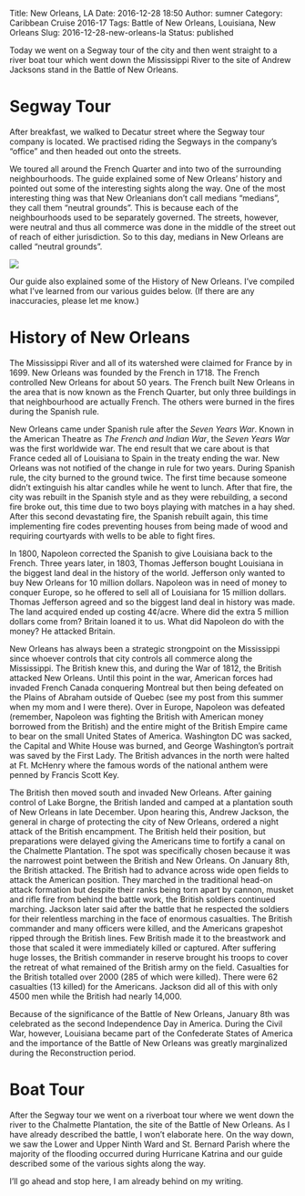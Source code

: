 Title: New Orleans, LA
Date: 2016-12-28 18:50
Author: sumner
Category: Caribbean Cruise 2016-17
Tags: Battle of New Orleans, Louisiana, New Orleans
Slug: 2016-12-28-new-orleans-la
Status: published

Today we went on a Segway tour of the city and then went straight to a river
boat tour which went down the Mississippi River to the site of Andrew Jacksons
stand in the Battle of New Orleans.

# Segway Tour

After breakfast, we walked to Decatur street where the Segway tour company is
located. We practised riding the Segways in the company’s “office” and then
headed out onto the streets.

We toured all around the French Quarter and into two of the surrounding
neighbourhoods. The guide explained some of New Orleans’ history and pointed out
some of the interesting sights along the way. One of the most interesting thing
was that New Orleanians don’t call medians “medians”, they call them “neutral
grounds”. This is because each of the neighbourhoods used to be separately
governed. The streets, however, were neutral and thus all commerce was done in
the middle of the street out of reach of either jurisdiction. So to this day,
medians in New Orleans are called “neutral grounds”.

[![]({filename}/images/carribean-cruise/segway.jpg)]({filename}/images/carribean-cruise/segway.jpg)

Our guide also explained some of the History of New Orleans. I’ve compiled what
I’ve learned from our various guides below. (If there are any inaccuracies,
please let me know.)

History of New Orleans
======================

The Mississippi River and all of its watershed were claimed for France by in
1699. New Orleans was founded by the French in 1718. The French controlled New
Orleans for about 50 years. The French built New Orleans in the area that is now
known as the French Quarter, but only three buildings in that neighbourhood are
actually French. The others were burned in the fires during the Spanish rule.

New Orleans came under Spanish rule after the *Seven Years War*. Known in the
American Theatre as *The French and Indian War*, the *Seven Years War* was the
first worldwide war. The end result that we care about is that France ceded all
of Louisiana to Spain in the treaty ending the war. New Orleans was not notified
of the change in rule for two years.  During Spanish rule, the city burned to
the ground twice. The first time because someone didn’t extinguish his altar
candles while he went to lunch. After that fire, the city was rebuilt in the
Spanish style and as they were rebuilding, a second fire broke out, this time
due to two boys playing with matches in a hay shed. After this second
devastating fire, the Spanish rebuilt again, this time implementing fire codes
preventing houses from being made of wood and requiring courtyards with wells to
be able to fight fires.

In 1800, Napoleon corrected the Spanish to give Louisiana back to the French.
Three years later, in 1803, Thomas Jefferson bought Louisiana in the biggest
land deal in the history of the world. Jefferson only wanted to buy New Orleans
for 10 million dollars. Napoleon was in need of money to conquer Europe, so he
offered to sell all of Louisiana for 15 million dollars. Thomas Jefferson agreed
and so the biggest land deal in history was made. The land acquired ended up
costing 4¢/acre. Where did the extra 5 million dollars come from? Britain loaned
it to us. What did Napoleon do with the money? He attacked Britain.

New Orleans has always been a strategic strongpoint on the Mississippi since
whoever controls that city controls all commerce along the Mississippi. The
British knew this, and during the War of 1812, the British attacked New Orleans.
Until this point in the war, American forces had invaded French Canada
conquering Montreal but then being defeated on the Plains of Abraham outside of
Quebec (see my post from this summer when my mom and I were there). Over in
Europe, Napoleon was defeated (remember, Napoleon was fighting the British with
American money borrowed from the British) and the entire might of the British
Empire came to bear on the small United States of America. Washington DC was
sacked, the Capital and White House was burned, and George Washington’s portrait
was saved by the First Lady. The British advances in the north were halted at
Ft. McHenry where the famous words of the national anthem were penned by Francis
Scott Key.

The British then moved south and invaded New Orleans. After gaining control of
Lake Borgne, the British landed and camped at a plantation south of New Orleans
in late December. Upon hearing this, Andrew Jackson, the general in charge of
protecting the city of New Orleans, ordered a night attack of the British
encampment. The British held their position, but preparations were delayed
giving the Americans time to fortify a canal on the Chalmette Plantation. The
spot was specifically chosen because it was the narrowest point between the
British and New Orleans. On January 8th, the British attacked. The British had
to advance across wide open fields to attack the American position. They marched
in the traditional head-on attack formation but despite their ranks being torn
apart by cannon, musket and rifle fire from behind the battle work, the British
soldiers continued marching. Jackson later said after the battle that he
respected the soldiers for their relentless marching in the face of enormous
casualties. The British commander and many officers were killed, and the
Americans grapeshot ripped through the British lines. Few British made it to the
breastwork and those that scaled it were immediately killed or captured. After
suffering huge losses, the British commander in reserve brought his troops to
cover the retreat of what remained of the British army on the field. Casualties
for the British totalled over 2000 (285 of which were killed). There were 62
casualties (13 killed) for the Americans. Jackson did all of this with only 4500
men while the British had nearly 14,000.

Because of the significance of the Battle of New Orleans, January 8th was
celebrated as the second Independence Day in America. During the Civil War,
however, Louisiana became part of the Confederate States of America and the
importance of the Battle of New Orleans was greatly marginalized during the
Reconstruction period.

Boat Tour
=========

After the Segway tour we went on a riverboat tour where we went down the river
to the Chalmette Plantation, the site of the Battle of New Orleans. As I have
already described the battle, I won’t elaborate here.  On the way down, we saw
the Lower and Upper Ninth Ward and St. Bernard Parish where the majority of the
flooding occurred during Hurricane Katrina and our guide described some of the
various sights along the way.

I’ll go ahead and stop here, I am already behind on my writing.
